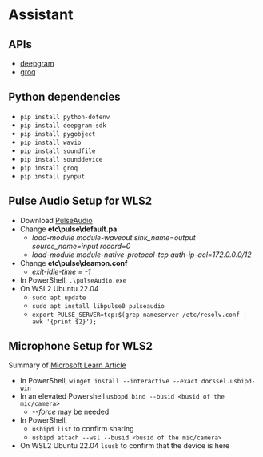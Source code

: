 # Assistant
## APIs
- [deepgram](https://deepgram.com/)
- [groq](https://groq.com/)

## Python dependencies
- `pip install python-dotenv`
- `pip install deepgram-sdk`
- `pip install pygobject`
- `pip install wavio`
- `pip install soundfile`
- `pip install sounddevice`
- `pip install groq`
- `pip install pynput`

## Pulse Audio Setup for WLS2
- Download [PulseAudio](http://bosmans.ch/pulseaudio/pulseaudio-1.1.zip)
- Change **etc\pulse\default.pa**
    - _load-module module-waveout sink_name=output source_name=input record=0_
    - _load-module module-native-protocol-tcp auth-ip-acl=172.0.0.0/12_
- Change **etc\pulse\deamon.conf**
    - _exit-idle-time = -1_
- In PowerShell, `.\pulseAudio.exe`
- On WSL2 Ubuntu 22.04
    - `sudo apt update`
    - `sudo apt install libpulse0 pulseaudio`
    - `export PULSE_SERVER=tcp:$(grep nameserver /etc/resolv.conf | awk '{print $2}');`

## Microphone Setup for WLS2
Summary of [Microsoft Learn Article](https://learn.microsoft.com/en-us/windows/wsl/connect-usb)
- In PowerShell, `winget install --interactive --exact dorssel.usbipd-win`
- In an elevated Powershell `usbopd bind --busid <busid of the mic/camera>`
    - _--force_ may be needed
- In PowerShell, 
    - `usbipd list` to confirm sharing
    - `usbipd attach --wsl --busid <busid of the mic/camera>`
- On WSL2 Ubuntu 22.04 `lsusb` to confirm that the device is here